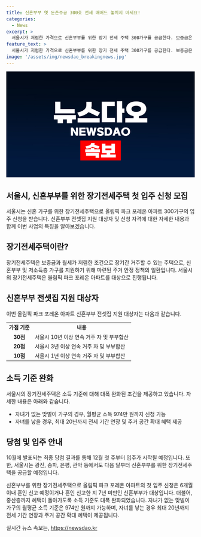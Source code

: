 ```yaml
---
title: 신혼부부 옛 둔촌주공 300호 전세 매머드 놓치지 마세요!
categories:
  - News
excerpt: >
  서울시가 저렴한 가격으로 신혼부부를 위한 장기 전세 주택 300가구를 공급한다. 보증금은 최근 시세의 반값으로, 49제곱미터는 3억 5천250만 원, 59제곱미터는 4억 2천300만 원이다. 6개월 이내 혼인 신고 예정이거나 7년 이내 혼인 신고한 신혼부부가 대상으로, 중산층까지 소득 기준이 완화되었다. 최종 당첨 결과는 10월에 발표되고, 입주는 12월 첫 주부터 시작된다. 또한, 광진, 송파, 은평, 관악 등에서도 신혼부부를 위한 장기전세 주택을 공급할 예정이다. (출처: 서울시 공식발표)
feature_text: >
  서울시가 저렴한 가격으로 신혼부부를 위한 장기 전세 주택 300가구를 공급한다. 보증금은 최근 시세의 반값으로, 49제곱미터는 3억 5천250만 원, 59제곱미터는 4억 2천300만 원이다. 6개월 이내 혼인 신고 예정이거나 7년 이내 혼인 신고한 신혼부부가 대상으로, 중산층까지 소득 기준이 완화되었다. 최종 당첨 결과는 10월에 발표되고, 입주는 12월 첫 주부터 시작된다. 또한, 광진, 송파, 은평, 관악 등에서도 신혼부부를 위한 장기전세 주택을 공급할 예정이다. (출처: 서울시 공식발표)
image: '/assets/img/newsdao_breakingnews.jpg'
---
```


<p><img src="/assets/img/newsdao_breakingnews.jpg" alt="implanttips 속보" /></p>

<h2>서울시, 신혼부부를 위한 장기전세주택 첫 입주 신청 모집</h2>

<p data-ke-size="size16">서울시는 신혼 가구를 위한 장기전세주택으로 올림픽 파크 포레온 아파트 300가구의 입주 신청을 받습니다. 신혼부부 전셋집 지원 대상자 및 신청 자격에 대한 자세한 내용과 함께 이번 사업의 특징을 알아보겠습니다.</p>

<h2 data-ke-size="size26">장기전세주택이란?</h2>

<p data-ke-size="size16">장기전세주택은 보증금과 월세가 저렴한 조건으로 장기간 거주할 수 있는 주택으로, 신혼부부 및 저소득층 가구를 지원하기 위해 마련된 주거 안정 정책의 일환입니다. 서울시의 장기전세주택은 올림픽 파크 포레온 아파트를 대상으로 진행됩니다.</p>

<h2 data-ke-size="size26">신혼부부 전셋집 지원 대상자</h2>

<p data-ke-size="size16">이번 올림픽 파크 포레온 아파트 신혼부부 전셋집 지원 대상자는 다음과 같습니다.</p>

<table>
    <tr>
        <td style="text-align: center; height: 17px;"><b>가점 기준</b></td>
        <td style="text-align: center; height: 17px;"><b>내용</b></td>
    </tr>
    <tr>
        <td style="text-align: center; height: 17px;"><b>30점</b></td>
        <td>서울시 10년 이상 연속 거주 자 및 부부합산</td>
    </tr>
    <tr>
        <td style="text-align: center; height: 17px;"><b>20점</b></td>
        <td>서울시 3년 이상 연속 거주 자 및 부부합산</td>
    </tr>
    <tr>
        <td style="text-align: center; height: 17px;"><b>10점</b></td>
        <td>서울시 1년 이상 연속 거주 자 및 부부합산</td>
    </tr>
</table>

<h2 data-ke-size="size26">소득 기준 완화</h2>

<p data-ke-size="size16">서울시의 장기전세주택은 소득 기준에 대해 대폭 완화된 조건을 제공하고 있습니다. 자세한 내용은 아래와 같습니다.</p>

<ul>
    <li>자녀가 없는 맞벌이 가구의 경우, 월평균 소득 974만 원까지 신청 가능</li>
    <li>자녀를 낳을 경우, 최대 20년까지 전세 기간 연장 및 주거 공간 확대 혜택 제공</li>
</ul>

<h2 data-ke-size="size26">당첨 및 입주 안내</h2>

<p data-ke-size="size16">10월에 발표되는 최종 당첨 결과를 통해 12월 첫 주부터 입주가 시작될 예정입니다. 또한, 서울시는 광진, 송파, 은평, 관악 등에서도 다음 달부터 신혼부부를 위한 장기전세주택을 공급할 예정입니다.</p>

<p data-ke-size="size16">신혼부부를 위한 장기전세주택으로 올림픽 파크 포레온 아파트의 첫 입주 신청은 6개월 이내 혼인 신고 예정이거나 혼인 신고한 지 7년 미만인 신혼부부가 대상입니다. 더불어, 중산층까지 혜택이 돌아가도록 소득 기준도 대폭 완화되었습니다. 자녀가 없는 맞벌이 가구의 월평균 소득 기준은 974만 원까지 가능하며, 자녀를 낳는 경우 최대 20년까지 전세 기간 연장과 주거 공간 확대 혜택이 제공됩니다.</p>
실시간 뉴스 속보는, <a href="https://newsdao.kr" rel="dofollow">https://newsdao.kr</a>


